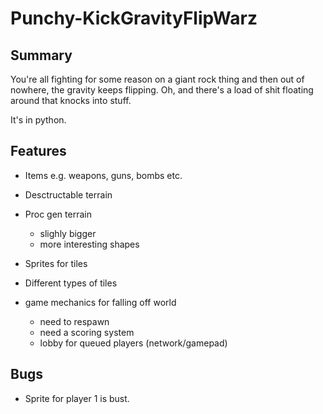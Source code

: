 # Punchy-KickGravityFlipWarz

## Summary

You're all fighting for some reason on a giant rock thing and then out of nowhere, the gravity keeps flipping. Oh, and there's a load of shit floating around that knocks into stuff.

It's in python.

## Features
- Items e.g. weapons, guns, bombs etc.
- Desctructable terrain
- Proc gen terrain
    - slighly bigger
    - more interesting shapes

- Sprites for tiles
- Different types of tiles

- game mechanics for falling off world
    - need to respawn
    - need a scoring system
    - lobby for queued players (network/gamepad)

## Bugs
- Sprite for player 1 is bust.